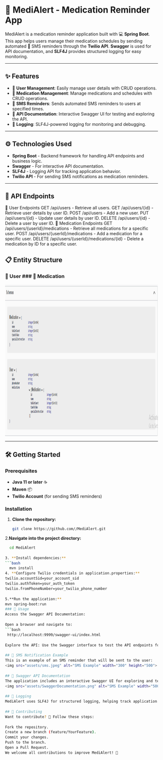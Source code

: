 # 📲 MediAlert - Medication Reminder App

MediAlert is a medication reminder application built with 💻 **Spring Boot**. This app helps users manage their medication schedules by sending automated 📱 SMS reminders through the **Twilio API**. **Swagger** is used for API documentation, and **SLF4J** provides structured logging for easy monitoring.

---

## ✨ Features

- 👤 **User Management**: Easily manage user details with CRUD operations.
- 💊 **Medication Management**: Manage medications and schedules with CRUD operations.
- 📩 **SMS Reminders**: Sends automated SMS reminders to users at specified times.
- 📜 **API Documentation**: Interactive Swagger UI for testing and exploring the API.
- 📝 **Logging**: SLF4J-powered logging for monitoring and debugging.

---

## ⚙️ Technologies Used

- **Spring Boot** - Backend framework for handling API endpoints and business logic.
- **Swagger** - For interactive API documentation.
- **SLF4J** - Logging API for tracking application behavior.
- **Twilio API** - For sending SMS notifications as medication reminders.

---

## 🚀 API Endpoints
👤 User Endpoints
GET /api/users - Retrieve all users.
GET /api/users/{id} - Retrieve user details by user ID.
POST /api/users - Add a new user.
PUT /api/users/{id} - Update user details by user ID.
DELETE /api/users/{id} - Delete a user by user ID.
💊 Medication Endpoints
GET /api/users/{userId}/medications - Retrieve all medications for a specific user.
POST /api/users/{userId}/medications - Add a medication for a specific user.
DELETE /api/users/{userId}/medications/{id} - Delete a medication by ID for a specific user.



## 📋 Entity Structure

### 👤 User      ### 💊 Medication

<img src="assets/Entities.png" alt="SMS Example" width="900" height="500">

---
## 🛠️ Getting Started

### Prerequisites
- **Java 11 or later** ☕
- **Maven** 📦
- **Twilio Account** (for sending SMS reminders)

### Installation

1. **Clone the repository:**
   ```bash
   git clone https://github.com//MediAlert.git

2.**Navigate into the project directory:**
```bash
  cd MediAlert

3. **Install dependencies:**
```bash
  mvn install
4. **Configure Twilio credentials in application.properties:**
twilio.accountSid=your_account_sid
twilio.authToken=your_auth_token
twilio.fromPhoneNumber=your_twilio_phone_number

5.**Run the application:**
mvn spring-boot:run
### 📖 Usage
Access the Swagger API Documentation:

Open a browser and navigate to:
```bash
 http://localhost:9999/swagger-ui/index.html

Explore the API: Use the Swagger interface to test the API endpoints for user and medication management.

## 📩 SMS Notification Example
This is an example of an SMS reminder that will be sent to the user:
<img src="assets/sms.jpeg" alt="SMS Example" width="300" height="500">

## 📄 Swagger API Documentation
The application includes an interactive Swagger UI for exploring and testing the API.
<img src="assets/SwaggerDocumentation.png" alt="SMS Example" width="500" height="900">

## 📝 Logging
MediAlert uses SLF4J for structured logging, helping track application activity, including API calls and error handling.

## 🤝 Contributing
Want to contribute? 🎉 Follow these steps:

Fork the repository.
Create a new branch (feature/YourFeature).
Commit your changes.
Push to the branch.
Open a Pull Request.
We welcome all contributions to improve MediAlert! 🚀
